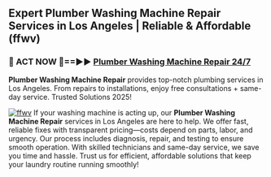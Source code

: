 ## Expert Plumber Washing Machine Repair Services in Los Angeles | Reliable & Affordable (ffwv)  

<h3>🚿 ACT NOW 🌟==►► <a href="https://tinyurl.com/2ne6vx2x" rel="nofollow">Plumber Washing Machine Repair 24/7</a></h3>

**Plumber Washing Machine Repair** provides top-notch plumbing services in Los Angeles. From repairs to installations, enjoy free consultations + same-day service. Trusted Solutions 2025!

[![ffwv](https://i.imgur.com/4PFF4AK.jpeg)](https://tinyurl.com/2ne6vx2x)
If your washing machine is acting up, our **Plumber Washing Machine Repair** services in Los Angeles are here to help. We offer fast, reliable fixes with transparent pricing—costs depend on parts, labor, and urgency. Our process includes diagnosis, repair, and testing to ensure smooth operation. With skilled technicians and same-day service, we save you time and hassle. Trust us for efficient, affordable solutions that keep your laundry routine running smoothly!